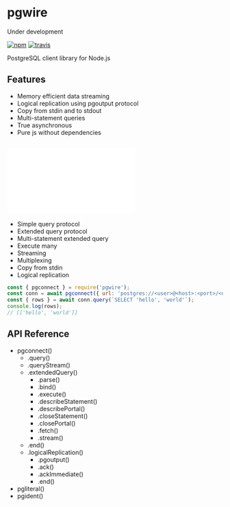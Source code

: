 # pgwire

Under development

[![npm](https://img.shields.io/npm/v/pgwire.svg)](https://www.npmjs.com/package/pgwire) [![travis](https://travis-ci.com/kagis/pgwire.svg?branch=master)](https://travis-ci.com/kagis/pgwire)

PostgreSQL client library for Node.js

## Features

- Memory efficient data streaming
- Logical replication using pgoutput protocol
- Copy from stdin and to stdout
- Multi-statement queries
- True asynchronous
- Pure js without dependencies
<!-- - Bandwidth efficient binary transfering -->
<!-- - Single round-trip requests for trusted pgBouncer connections -->

## ![Examples](test/test.js)

- Simple query protocol
- Extended query protocol
- Multi-statement extended query
- Execute many
- Streaming
- Multiplexing
- Copy from stdin
- Logical replication

```js
const { pgconnect } = require('pgwire');
const conn = await pgconnect({ url: 'postgres://<user>@<host>:<port>/<database>' });
const { rows } = await conn.query(`SELECT 'hello', 'world'`);
console.log(rows);
// [['hello', 'world']]
```

## API Reference

- pgconnect()
  - .query()
  - .queryStream()
  - .extendedQuery()
    - .parse()
    - .bind()
    - .execute()
    - .describeStatement()
    - .describePortal()
    - .closeStatement()
    - .closePortal()
    - .fetch()
    - .stream()
  - .end()
  - .logicalReplication()
    - .pgoutput()
    - .ack()
    - .ackImmediate()
    - .end()
- pgliteral()
- pgident()

